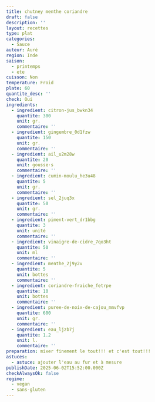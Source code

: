 ```yaml
---
title: chutney menthe coriandre
draft: false
description: ''
layout: recettes
type: plat
categories:
  - Sauce
auteur: Auré
region: Inde
saison:
  - printemps
  - ete
cuisson: Non
temperature: Froid
plate: 60
quantite_desc: ''
check: Oui
ingredients:
  - ingredient: citron-jus_bwkn34
    quantite: 300
    unit: gr.
    commentaire: ''
  - ingredient: gingembre_0d1fzw
    quantite: 150
    unit: gr.
    commentaire: ''
  - ingredient: ail_u2m28w
    quantite: 20
    unit: gousse·s
    commentaire: ''
  - ingredient: cumin-moulu_he3u48
    quantite: 5
    unit: gr.
    commentaire: ''
  - ingredient: sel_2juq3x
    quantite: 50
    unit: gr.
    commentaire: ''
  - ingredient: piment-vert_dr1bbg
    quantite: 3
    unit: unité
    commentaire: ''
  - ingredient: vinaigre-de-cidre_7qo3ht
    quantite: 50
    unit: ml
    commentaire: ''
  - ingredient: menthe_2j9y2v
    quantite: 5
    unit: bottes
    commentaire: ''
  - ingredient: coriandre-fraiche_fetrpe
    quantite: 10
    unit: bottes
    commentaire: ''
  - ingredient: puree-de-noix-de-cajou_mmvfvp
    quantite: 600
    unit: gr.
    commentaire: ''
  - ingredient: eau_ljzb7j
    quantite: 1.2
    unit: l.
    commentaire: ''
preparation: mixer finement le tout!!! et c'est tout!!!
astuces:
  - astuce: ajouter l'eau au fur et à mesure
publishDate: 2025-06-02T15:52:00.000Z
checkAlwaysOk: false
regime:
  - vegan
  - sans-gluten
---
```


